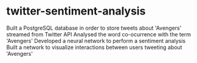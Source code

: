 # twitter-sentiment-analysis

Built a PostgreSQL database in order to store tweets about 'Avengers' streamed from Twitter API
Analysed the word co-ocurrence with the term 'Avengers'
Developed a neural network to perform a sentiment analysis
Built a network to visualize interactions between users tweeting about 'Avengers'
